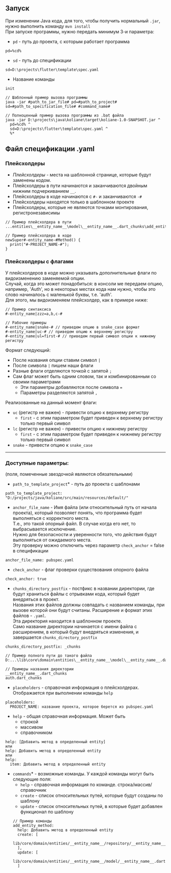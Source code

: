 ## Запуск
При изменении Java кода, для того, чтобы получить нормальный `.jar`, нужно выполнить команду `mvn install`  
При запуске программы, нужно передать минимум 3-и параметра:
* `pd` - путь до проекта, с которым работает программа
```
pd=%cd%
```
* `sd` - путь до спецификации
```
sd=D:\projects\flutter\template\spec.yaml
```
* Название команды
```
init
```

```
// Шаблонный пример вызова программы
java -jar #path_to_jar_file# pd=#path_to_project# sd=#path_to_specification_file# #command_name#

// Полноценный пример вызова программы из .bat файла
java -jar D:\projects\java\koliane\target\koliane-1.0-SNAPSHOT.jar ^
  pd=%cd% ^
  sd=D:\projects\flutter\template\spec.yaml ^
  %*
```

## Файл спецификации .yaml
### Плейсхолдеры
* *Плейсхолдеры* - места на шаблонной странице, которые будут заменены кодом.
* Плейсхолдеры в пути начинаются и заканчиваются двойным нижним подчеркиванием `__`.  
* Плейсхолдеры в коде начинаются с `#-` и заканчиваются `-#`  
* Плейсхолдеры находятся только в шаблонном проекте
* Плейсхолдеры, которые не являются точками монтирования, регистронезависимы


```
// Пример плейсхолдера в пути
...entities\__entity_name__\model\__entity_name__.dart_chunks\add_entity_method.yaml  

// Пример плейсхолдера в коде
newSuper#-entity_name-#Method() {
  print("#-PROJECT_NAME-#");
}

```
### Плейсхолдеры с флагами
У плейсхолдеров в коде можно указывать дополнительные флаги по видоизменению заменяемой опции.  
Случай, когда это может понадобиться: в консоли ме передаем опцию, например, 'Auth', но в некоторых местах кода
нам нужно, чтобы это слово начиналось с маленькой буквы, т.е. 'auth'.  
Для этого, мы видоизменяем плейсхолдер, как в примере ниже:
```
// Пример синтаксиса
#-entity_name|zzz=a,b,c-#

// Рабочие примеры
#-entity_name|snake-# // приведем опцию в snake_case формат
#-entity_name|uc-# // приведем опцию к верхнему регистру
#-entity_name|ul=first-# // приведем первый символ опции к нижнему регистру
```
Формат следующий:
* После названия опции ставим символ `|`
* После символа `|` пишем наши флаги
* Разные флаги отделяются точкой с запятой `;`
* Сам флаг может быть одним словом, так и комбинированным со своими параметрами
  * Эти параметры добавляются после символа `=`
  * Параметры разделяются запятой `,`

Реализованные на данный момент флаги:
* `uc` (регистр не важен) - привести опцию к верхнему регистру 
  * `first` - с этим параметром будет приведен к верхнему регистру только первый символ
* `lc` (регистр не важен) - привести опцию к нижнему регистру 
  * `first` - с этим параметром будет приведен к нижнему регистру только первый символ
* `snake` - привести опцию к `snake_case`

---
### Доступные параметры:
(поля, помеченные звездочкой являются обязательными)
* `path_to_template_project`* - путь до проекта с шаблонами  
```
path_to_template_project: "D:/projects/java/koliane/src/main/resources/default/"
```
* `anchor_file_name` - Имя файла (или относительный путь от начала проекта), который позволяет понять, что программа будет выполняться с корректного места.  
Т.е., это такой опорный файл. В случае когда его нет, то выбрасывается исключение.  
Нужно для безопасности и уверенности того, что действия будут выполняться от ожидаемого места.  
Эту проверку можно отключить через параметр `check_anchor` = false в спецификации
```
anchor_file_name: pubspec.yaml
```
* `check_anchor` - флаг проверки существования опорного файла
```
check_anchor: true
```
* `chunks_directory_postfix` - постфикс в названии директории, где будут храниться файлы с отрывками кода, 
который будет внедряться в проект.  
Названия этих файлов должны совпадать с названием команды, при вызове которой они будут считаны.
Расширение и формат этих файлов - `.yaml`.  
Эта директория находится в шаблонном проекте.  
Само название директории начинается с имени файла с расширением, 
в который будут внедряться изменения, и завершается `chunks_directory_postfix` 
```
chunks_directory_postfix: _chunks
```
```
// Пример полного пути до такого файла
D:...\lib\core\domain\entities\__entity_name__\model\__entity_name__.dart_chunks\add_entity_method.yaml

// Примеры названия директории
__entity_name__.dart_chunks
auth.dart_chunks
```

* `placeholders` - справочная информация о плейсхолдерах. Отображается при выполнении команды `help`
```
placeholders:
  PROJECT_NAME: название проекта, которое берется из pubspec.yaml
```

* `help` - общая справочная информация. Может быть
  * строкой
  * массивом
  * справочником
```
help: [Добавить метод в определенный entity]
или
help: Добавить метод в определенный entity
или 
help: 
  item: Добавить метод в определенный entity
```

* `commands`* - возможные команды. У каждой команды могут быть следующие поля:
  * `help` - справочная информация по команде. строка/массив/справочник
  * `create` - список относительных путей, которые будут созданы по шаблону
  * `update` - список относительных путей, в которые будет добавлен функционал по шаблону
  ```
  // Пример команды
  add_entity_method:
    help: Добавить метод в определенный entity
    create: [
      lib/core/domain/entities/__entity_name__/repository/__entity_name___repository.dart
    ],
    update: [
      lib/core/domain/entities/__entity_name__/model/__entity_name__.dart
    ]
  ```
  



